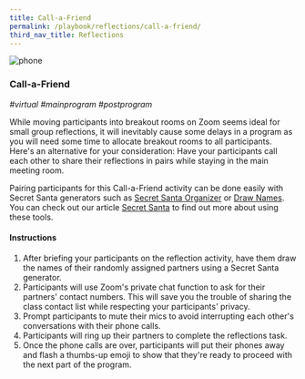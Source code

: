 ```yaml
---
title: Call-a-Friend
permalink: /playbook/reflections/call-a-friend/
third_nav_title: Reflections
---
```

![phone](/images/phone.jpg)  
### Call-a-Friend
*#virtual #mainprogram #postprogram*
<br/>

While moving participants into breakout rooms on Zoom seems ideal for small group reflections, it will inevitably cause some delays in a program as you will need some time to allocate breakout rooms to all participants. Here's an alternative for your consideration: Have your participants call each other to share their reflections in pairs while staying in the main meeting room. 

Pairing participants for this Call-a-Friend activity can be done easily with Secret Santa generators such as [Secret Santa Organizer](https://www.secretsantaorganizer.com/) or [Draw Names](https://www.drawnames.com/secret-santa-generator?step=3). You can check out our article [Secret Santa](/playbook/teambuilding/secret-santa/
) to find out more about using these tools. 

#### Instructions
1. After briefing your participants on the reflection activity, have them draw the names of their randomly assigned partners using a Secret Santa generator.  
2. Participants will use Zoom's private chat function to ask for their partners' contact numbers. This will save you the trouble of sharing the class contact list while respecting your participants' privacy.  
3. Prompt participants to mute their mics to avoid interrupting each other's conversations with their phone calls.  
4. Participants will ring up their partners to complete the reflections task.  
5. Once the phone calls are over, participants will put their phones away and flash a thumbs-up emoji to show that they're ready to proceed with the next part of the program. 
